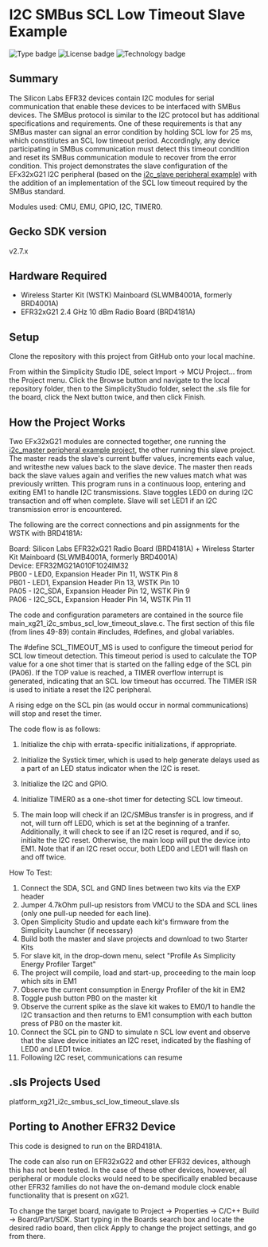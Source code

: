 # I2C SMBus SCL Low Timeout Slave Example #

![Type badge](https://img.shields.io/badge/dynamic/json?url=https://raw.githubusercontent.com/SiliconLabs/application_examples_ci/master/platform_applications/i2c_smbus_scl_low_timeout_slave_common.json&label=Type&query=type&color=green)
![License badge](https://img.shields.io/badge/dynamic/json?url=https://raw.githubusercontent.com/SiliconLabs/application_examples_ci/master/platform_applications/i2c_smbus_scl_low_timeout_slave_common.json&label=License&query=license&color=green)
![Technology badge](https://img.shields.io/badge/dynamic/json?url=https://raw.githubusercontent.com/SiliconLabs/application_examples_ci/master/platform_applications/i2c_smbus_scl_low_timeout_slave_common.json&label=Technology&query=technology&color=green)

## Summary ##

The Silicon Labs EFR32 devices contain I2C modules for serial communication that
enable these devices to be interfaced with SMBus devices.  The SMBus protocol is
similar to the I2C protocol but has additional specifications and requirements.
One of these requirements is that any SMBus master can signal an error condition
by holding SCL low for 25 ms, which constitiutes an SCL low timeout period.
Accordingly, any device participating in SMBus communication must detect this
timeout condition and reset its SMBus communication module to recover from the
error condition.   This project demonstrates the slave configuration of the
EFx32xG21 I2C peripheral (based on the [i2c_slave peripheral example](https://github.com/SiliconLabs/peripheral_examples/tree/master/series2/i2c/i2c_slave))
with the addition of an implementation of the SCL low timeout required by the
SMBus standard.

Modules used: CMU, EMU, GPIO, I2C, TIMER0.

## Gecko SDK version ##

v2.7.x

## Hardware Required ##

* Wireless Starter Kit (WSTK) Mainboard (SLWMB4001A, formerly BRD4001A)
* EFR32xG21 2.4 GHz 10 dBm Radio Board (BRD4181A)

## Setup ##

Clone the repository with this project from GitHub onto your local machine.

From within the Simplicity Studio IDE, select Import -> MCU Project... from the 
Project menu. Click the Browse button
and navigate to the local repository folder, then to the SimplicityStudio 
folder, select the .sls file for the board,
click the Next button twice, and then click Finish.

## How the Project Works ##

Two EFx32xG21 modules are connected together, one
running the [i2c_master peripheral example project](https://github.com/SiliconLabs/peripheral_examples/tree/master/series2/i2c/i2c_master), the other running this
slave project. The master reads the slave's current buffer values, increments
each value, and writesthe new values back to the slave device. The master then
reads back the slave values again and verifies the new values match what was
previously written. This program runs in a continuous loop, entering and exiting
EM1 to handle I2C transmissions. Slave toggles LED0 on during I2C transaction
and off when complete. Slave will set LED1 if an I2C transmission error is 
encountered.

The following are the correct connections and pin assignments for the WSTK with
BRD4181A:

Board:  Silicon Labs EFR32xG21 Radio Board (BRD4181A) + 
        Wireless Starter Kit Mainboard (SLWMB4001A, formerly BRD4001A)  
Device: EFR32MG21A010F1024IM32  
PB00 - LED0, Expansion Header Pin 11, WSTK Pin 8  
PB01 - LED1, Expansion Header Pin 13, WSTK Pin 10  
PA05 - I2C_SDA, Expansion Header Pin 12, WSTK Pin 9  
PA06 - I2C_SCL, Expansion Header Pin 14, WSTK Pin 11  

The code and configuration parameters are contained in the source file 
main_xg21_i2c_smbus_scl_low_timeout_slave.c.  The first section of this file 
(from lines 49-89) contain #includes, #defines, and global variables.

 The #define SCL_TIMEOUT_MS is used to configure the timeout period for SCL low 
 timeout detection.  This timeout period is used to calculate the TOP value for 
 a one shot timer that is started on the falling edge of the SCL pin (PA06). If 
 the TOP value is reached, a TIMER overflow interrupt is generated, indicating 
 that an SCL low timeout has occurred.  The TIMER ISR is used to initiate a 
 reset the I2C peripheral.
 
 A rising edge on the SCL pin (as would occur in normal communications) will 
 stop and reset the timer.

The code flow is as follows:

1. Initialize the chip with errata-specific initializations, if appropriate.

2. Initialize the Systick timer, which is used to help generate delays used as a
part of an LED status indicator when the I2C is reset.

3. Initialize the I2C and GPIO.

4. Initialize TIMER0 as a one-shot timer for detecting SCL low timeout.

5. The main loop will check if an I2C/SMBus transfer is in progress, and if not, 
will turn off LED0, which is set at the beginning of a tranfer.  Additionally,
it will check to see if an I2C reset is requred, and if so, initialte the I2C
reset.  Otherwise, the main loop will put the device into EM1.  Note that if an 
I2C reset occur, both LED0 and LED1 will flash on and off twice.

How To Test:
1. Connect the SDA, SCL and GND lines between two kits via the EXP header
2. Jumper 4.7kOhm pull-up resistors from VMCU to the SDA and SCL lines (only one 
pull-up needed for each line).
3. Open Simplicity Studio and update each kit's firmware from the Simplicity 
Launcher (if necessary)
4. Build both the master and slave projects and download to two Starter Kits
5.  For slave kit, in the drop-down menu, select "Profile As Simplicity Energy 
Profiler Target"
6. The project will compile, load and start-up, proceeding to the main loop 
which sits in EM1
7. Observe the current consumption in Energy Profiler of the kit in EM2 
8. Toggle push button PB0 on the master kit
9. Observe the current spike as the slave kit wakes to EM0/1 to handle the I2C 
transaction and then returns to EM1 consumption with each button press of PB0 on 
the master kit.
10. Connect the SCL pin to GND to simulate n SCL low event and observe that the
slave device initiates an I2C reset, indicated by the flashing of LED0 and LED1 
twice.
11. Following I2C reset, communications can resume

## .sls Projects Used ##

platform_xg21_i2c_smbus_scl_low_timeout_slave.sls

## Porting to Another EFR32 Device ##

This code is designed to run on the BRD4181A.

The code can also run on EFR32xG22 and other EFR32 devices, although this has 
not been tested. In the case of these other devices, however, all peripheral or 
module clocks would need to be specifically enabled because other EFR32 families 
do not have the on-demand module clock enable
functionality that is present on xG21.

To change the target board, navigate to Project -> Properties -> C/C++ Build -> 
Board/Part/SDK. Start typing in the Boards
search box and locate the desired radio board, then click Apply to change the 
project settings, and go from there.